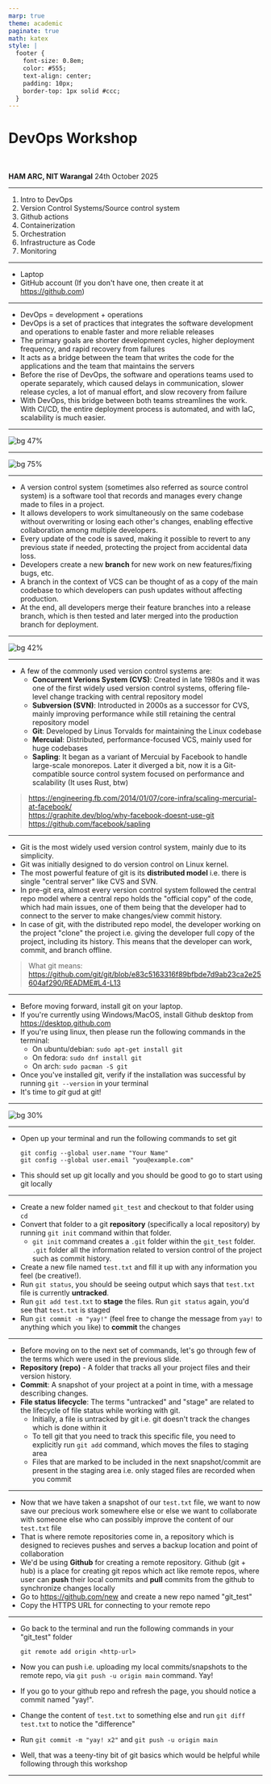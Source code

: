 ```yaml
---
marp: true
theme: academic
paginate: true
math: katex
style: |
  footer {
    font-size: 0.8em;
    color: #555;
    text-align: center;
    padding: 10px;
    border-top: 1px solid #ccc;
  }
---
```


<!-- _class: lead -->

# DevOps Workshop

<br>

**HAM ARC, NIT Warangal**
24th October 2025

---

<!-- _header: Table of Content -->

1. Intro to DevOps
2. Version Control Systems/Source control system
3. Github actions
4. Containerization
5. Orchestration
6. Infrastructure as Code
7. Monitoring

---

<!-- _header: Prerequisites -->

- Laptop
- GitHub account (If you don't have one, then create it at https://github.com)

---

<!-- _header: Intro to DevOps -->

- DevOps = development + operations
- DevOps is a set of practices that integrates the software development and operations to enable faster and more reliable releases
- The primary goals are shorter development cycles, higher deployment frequency, and rapid recovery from failures
- It acts as a bridge between the team that writes the code for the applications and the team that maintains the servers
- Before the rise of DevOps, the software and operations teams used to operate separately, which caused delays in communication, slower release cycles, a lot of manual effort, and slow recovery from failure
- With DevOps, this bridge between both teams streamlines the work. With CI/CD, the entire deployment process is automated, and with IaC, scalability is much easier.

---

<!-- _header: Intro to DevOps -->

![bg 47%](./assets/devops_workflow.png)

---

<!-- _header: Intro to DevOps -->

![bg 75%](./assets/devops_cycle.jpg)

---

<!-- _header: Version Control System -->

- A version control system (sometimes also referred as source control system) is a software tool that records and manages every change made to files in a project.
- It allows developers to work simultaneously on the same codebase without overwriting or losing each other's changes, enabling effective collaboration among multiple developers.
- Every update of the code is saved, making it possible to revert to any previous state if needed, protecting the project from accidental data loss.
- Developers create a new **branch** for new work on new features/fixing bugs, etc.
- A branch in the context of VCS can be thought of as a copy of the main codebase to which developers can push updates without affecting production.
- At the end, all developers merge their feature branches into a release branch, which is then tested and later merged into the production branch for deployment.

---

<!-- _header: Version Control System -->

![bg 42%](./assets/phdcomics_finaldoc.png)

---

<!-- _header: Version Control System -->

- A few of the commonly used version control systems are:
  - **Concurrent Verions System (CVS)**: Created in late 1980s and it was one of the first widely used version control systems, offering file-level change tracking with central repository model
  - **Subversion (SVN)**: Introducted in 2000s as a successor for CVS, mainly improving performance while still retaining the central repository model
  - **Git**: Developed by Linus Torvalds for maintaining the Linux codebase
  - **Mercuial**: Distributed, performance-focused VCS, mainly used for huge codebases
  - **Sapling**: It began as a variant of Mercuial by Facebook to handle large-scale monorepos. Later it diverged a bit, now it is a Git-compatible source control system focused on performance and scalability (It uses Rust, btw)

> https://engineering.fb.com/2014/01/07/core-infra/scaling-mercurial-at-facebook/ <br/> https://graphite.dev/blog/why-facebook-doesnt-use-git <br /> https://github.com/facebook/sapling

---

<!-- _header: Intro to Git -->

- Git is the most widely used version control system, mainly due to its simplicity.
- Git was initially designed to do version control on Linux kernel.
- The most powerful feature of git is its **distributed model** i.e. there is single "central server" like CVS and SVN.
- In pre-git era, almost every version control system followed the central repo model where a central repo holds the "official copy" of the code, which had main issues, one of them being that the developer had to connect to the server to make changes/view commit history.
- In case of git, with the distributed repo model, the developer working on the project "clone" the project i.e. giving the developer full copy of the project, including its history. This means that the developer can work, commit, and branch offline.

> What git means: https://github.com/git/git/blob/e83c5163316f89bfbde7d9ab23ca2e25604af290/README#L4-L13

---

<!-- _header: Intro to Git: Installing git -->

- Before moving forward, install git on your laptop.
- If you're currently using Windows/MacOS, install Github desktop from https://desktop.github.com
- If you're using linux, then please run the following commands in the terminal:
  - On ubuntu/debian: `sudo apt-get install git`
  - On fedora: `sudo dnf install git`
  - On arch: `sudo pacman -S git`
- Once you've installed git, verify if the installation was successful by running `git --version` in your terminal
- It's time to _git_ gud at git!

---

<!-- _header: Intro to Git -->

![bg 30%](./assets/xkcd_git.png)

---

<!-- _header: Intro to Git: Setting up git -->

- Open up your terminal and run the following commands to set git

  ```
  git config --global user.name "Your Name"
  git config --global user.email "you@example.com"
  ```

- This should set up git locally and you should be good to go to start using git locally

---

<!-- _header: Intro to Git: Basics of Git -->

- Create a new folder named `git_test` and checkout to that folder using `cd`
- Convert that folder to a git **repository** (specifically a local repository) by running `git init` command within that folder.
  - `git init` command creates a `.git` folder within the `git_test` folder. `.git` folder all the information related to version control of the project such as commit history.
- Create a new file named `test.txt` and fill it up with any information you feel (be creative!).
- Run `git status`, you should be seeing output which says that `test.txt` file is currently **untracked**.
- Run `git add test.txt` to **stage** the files. Run `git status` again, you'd see that `test.txt` is staged
- Run `git commit -m "yay!"` (feel free to change the message from `yay!` to anything which you like) to **commit** the changes

---

<!-- _header: Intro to Git: Basics of Git -->

- Before moving on to the next set of commands, let's go through few of the terms which were used in the previous slide.
- **Repository (repo)** - A folder that tracks all your project files and their version history.
- **Commit**: A snapshot of your project at a point in time, with a message describing changes.
- **File status lifecycle**: The terms "untracked" and "stage" are related to the lifecycle of file status while working with git.
  - Initially, a file is untracked by git i.e. git doesn't track the changes which is done within it
  - To tell git that you need to track this specific file, you need to explicitly run `git add` command, which moves the files to staging area
  - Files that are marked to be included in the next snapshot/commit are present in the staging area i.e. only staged files are recorded when you commit

---

<!-- _header: Intro to Git: Basics of Git -->

- Now that we have taken a snapshot of our `test.txt` file, we want to now save our precious work somewhere else or else we want to collaborate with someone else who can possibly improve the content of our `test.txt` file
- That is where remote repositories come in, a repository which is designed to recieves pushes and serves a backup location and point of collaboration
- We'd be using **Github** for creating a remote repository. Github (git + hub) is a place for creating git repos which act like remote repos, where user can **push** their local commits and **pull** commits from the github to synchronize changes locally
- Go to https://github.com/new and create a new repo named "git_test"
- Copy the HTTPS URL for connecting to your remote repo

---

<!-- _header: Intro to Git: Basics of Git -->

- Go back to the terminal and run the following commands in your "git_test" folder

  ```
  git remote add origin <http-url>
  ```

- Now you can push i.e. uploading my local commits/snapshots to the remote repo, via `git push -u origin main` command. Yay!

- If you go to your github repo and refresh the page, you should notice a commit named "yay!".

- Change the content of `test.txt` to something else and run `git diff test.txt` to notice the "difference"

- Run `git commit -m "yay! x2"` and `git push -u origin main`

- Well, that was a teeny-tiny bit of git basics which would be helpful while following through this workshop

---
